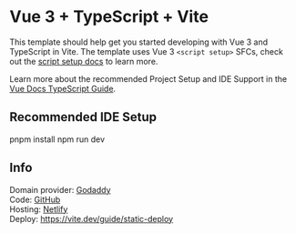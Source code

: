 # Vue 3 + TypeScript + Vite

This template should help get you started developing with Vue 3 and TypeScript in Vite. The template uses Vue 3 `<script setup>` SFCs, check out the [script setup docs](https://v3.vuejs.org/api/sfc-script-setup.html#sfc-script-setup) to learn more.

Learn more about the recommended Project Setup and IDE Support in the [Vue Docs TypeScript Guide](https://vuejs.org/guide/typescript/overview.html#project-setup).

## Recommended IDE Setup
pnpm install
npm run dev

## Info
Domain provider: [Godaddy](https://dcc.godaddy.com/control/portfolio/sorpastudio.com/settings?ventureId=de062b23-1a6c-413b-b85f-3a686a32c25b&ua_placement=shared_header) \
Code: [GitHub](https://github.com/sorpastudio/landing) \
Hosting: [Netlify](https://app.netlify.com/teams/nickarsar/projects) \
Deploy: https://vite.dev/guide/static-deploy